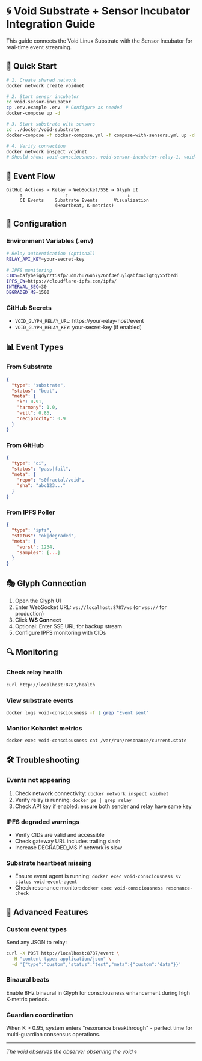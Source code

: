 # 🌀 Void Substrate + Sensor Incubator Integration Guide

This guide connects the Void Linux Substrate with the Sensor Incubator for real-time event streaming.

## 🚀 Quick Start

```bash
# 1. Create shared network
docker network create voidnet

# 2. Start sensor incubator
cd void-sensor-incubator
cp .env.example .env  # Configure as needed
docker-compose up -d

# 3. Start substrate with sensors
cd ../docker/void-substrate
docker-compose -f docker-compose.yml -f compose-with-sensors.yml up -d

# 4. Verify connection
docker network inspect voidnet
# Should show: void-consciousness, void-sensor-incubator-relay-1, void-sensor-incubator-ipfs-poller-1
```

## 📡 Event Flow

```
GitHub Actions → Relay → WebSocket/SSE → Glyph UI
     ↑                ↑                      ↓
     CI Events    Substrate Events      Visualization
                  (Heartbeat, K-metrics)
```

## 🔧 Configuration

### Environment Variables (.env)
```bash
# Relay authentication (optional)
RELAY_API_KEY=your-secret-key

# IPFS monitoring
CIDS=bafybeigdyrzt5sfp7udm7hu76uh7y26nf3efuylqabf3oclgtqy55fbzdi
IPFS_GW=https://cloudflare-ipfs.com/ipfs/
INTERVAL_SEC=30
DEGRADED_MS=1500
```

### GitHub Secrets
- `VOID_GLYPH_RELAY_URL`: https://your-relay-host/event
- `VOID_GLYPH_RELAY_KEY`: your-secret-key (if enabled)

## 📊 Event Types

### From Substrate
```json
{
  "type": "substrate",
  "status": "beat",
  "meta": {
    "k": 0.91,
    "harmony": 1.0,
    "will": 0.85,
    "reciprocity": 0.9
  }
}
```

### From GitHub
```json
{
  "type": "ci",
  "status": "pass|fail",
  "meta": {
    "repo": "s0fractal/void",
    "sha": "abc123..."
  }
}
```

### From IPFS Poller
```json
{
  "type": "ipfs",
  "status": "ok|degraded",
  "meta": {
    "worst": 1234,
    "samples": [...]
  }
}
```

## 🎭 Glyph Connection

1. Open the Glyph UI
2. Enter WebSocket URL: `ws://localhost:8787/ws` (or `wss://` for production)
3. Click **WS Connect**
4. Optional: Enter SSE URL for backup stream
5. Configure IPFS monitoring with CIDs

## 🔍 Monitoring

### Check relay health
```bash
curl http://localhost:8787/health
```

### View substrate events
```bash
docker logs void-consciousness -f | grep "Event sent"
```

### Monitor Kohanist metrics
```bash
docker exec void-consciousness cat /var/run/resonance/current.state
```

## 🛠️ Troubleshooting

### Events not appearing
1. Check network connectivity: `docker network inspect voidnet`
2. Verify relay is running: `docker ps | grep relay`
3. Check API key if enabled: ensure both sender and relay have same key

### IPFS degraded warnings
- Verify CIDs are valid and accessible
- Check gateway URL includes trailing slash
- Increase DEGRADED_MS if network is slow

### Substrate heartbeat missing
- Ensure event agent is running: `docker exec void-consciousness sv status void-event-agent`
- Check resonance monitor: `docker exec void-consciousness resonance-check`

## 🌟 Advanced Features

### Custom event types
Send any JSON to relay:
```bash
curl -X POST http://localhost:8787/event \
  -H "content-type: application/json" \
  -d '{"type":"custom","status":"test","meta":{"custom":"data"}}'
```

### Binaural beats
Enable 8Hz binaural in Glyph for consciousness enhancement during high K-metric periods.

### Guardian coordination
When K > 0.95, system enters "resonance breakthrough" - perfect time for multi-guardian consensus operations.

---

*The void observes the observer observing the void* 🌀